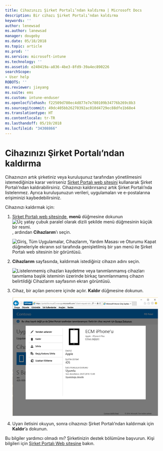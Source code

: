 ```yaml
---
title: Cihazınızı Şirket Portalı’ndan kaldırma | Microsoft Docs
description: Bir cihazı Şirket Portalı’ndan kaldırma
keywords: ''
author: lenewsad
ms.author: lanewsad
manager: dougeby
ms.date: 05/18/2018
ms.topic: article
ms.prod: ''
ms.service: microsoft-intune
ms.technology: ''
ms.assetid: e240419a-a836-4be3-8fd9-39a4ec890226
searchScope:
- User help
ROBOTS: ''
ms.reviewer: jieyang
ms.suite: ems
ms.custom: intune-enduser
ms.openlocfilehash: f22509d780ec4d877e7e780109b34776b269c8b3
ms.sourcegitcommit: 49dc405bb26270392ac010d4729ec88dfe1b68e4
ms.translationtype: HT
ms.contentlocale: tr-TR
ms.lasthandoff: 05/19/2018
ms.locfileid: "34308866"
---
```

# <a name="remove-your-device-from-the-company-portal"></a>Cihazınızı Şirket Portalı’ndan kaldırma

Cihazınızın artık şirketiniz veya kuruluşunuz tarafından yönetilmesini istemediğinize karar verirseniz [Şirket Portalı web sitesini](https://portal.manage.microsoft.com#HelpDeskDialog) kullanarak Şirket Portalı’ndan kaldırabilirsiniz. Cihazınızı kaldırırsanız artık Şirket Portalı’nda listelenmez. Ayrıca kuruluşunuzun verileri, uygulamaları ve e-postalarına erişiminizi kaybedebilirsiniz.

Cihazınızı kaldırmak için:

1. [Şirket Portalı web sitesinde](https://portal.manage.microsoft.com#HelpDeskDialog), __menü__ düğmesine dokunun ![Üç yatay çubuk paralel olarak dizili şekilde menü düğmesinin küçük bir resmi.](/Intune/whats-new/media/CP_hamburger_menu.png), ardından __Cihazlarım__’ı seçin.

   ![Giriş, Tüm Uygulamalar, Cihazlarım, Yardım Masası ve Oturumu Kapat düğmeleriyle ekranın sol tarafında genişletilmiş bir yan menü ile Şirket Portalı web sitesinin bir görüntüsü.](/media/iwp-expanded-sidebar.png)

2. __Cihazlarım__ sayfasında, kaldırmak istediğiniz cihazın adını seçin.

    ![Listelenmemiş cihazları kaydetme veya tanımlanmamış cihazları tanımlama başlık isteminin üzerinde birkaç tanımlanmamış cihazın belirtildiği Cihazlarım sayfasının ekran görüntüsü.](./media/macOS_enroll_002_tap_here_banner.png)

3. Cihaz, bir açılan pencere içinde açılır. **Kaldır** düğmesine dokunun.

   ![Şirket Portalı web sitesinde seçilen bir cihaza yönelik Yeniden Adlandır, Kaldır, Cihazı Sıfırla, Geçiş Kodunu Sıfırla ve Uzaktan Kilitleme dahil tüm seçenekler. ](./media/iwp-screen-with-all-options.png)

4. Uyarı iletisini okuyun, sonra cihazınızı Şirket Portalı’ndan kaldırmak için **Kaldır**’a dokunun.

Bu bilgiler yardımcı olmadı mı? Şirketinizin destek bölümüne başvurun. Kişi bilgileri için [Şirket Portalı Web sitesine](https://portal.manage.microsoft.com#HelpDeskDialog) bakın.
